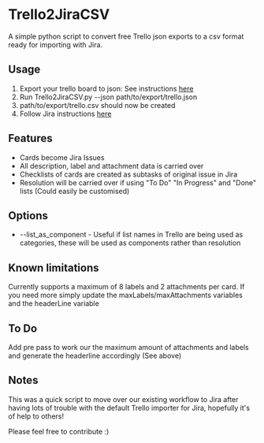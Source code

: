 # Trello2JiraCSV
A simple python script to convert free Trello json exports to a csv format ready for importing with Jira.

## Usage
1. Export your trello board to json: See instructions [here](http://help.trello.com/article/747-exporting-data-from-trello-1)
2. Run Trello2JiraCSV.py --json path/to/export/trello.json
3. path/to/export/trello.csv should now be created
4. Follow Jira instructions [here](https://confluence.atlassian.com/adminjiraserver071/importing-data-from-csv-802592885.html#ImportingdatafromCSV-howRunningtheCSVfileimportwizard) 

## Features
* Cards become Jira Issues
* All description, label and attachment data is carried over
* Checklists of cards are created as subtasks of original issue in Jira
* Resolution will be carried over if using "To Do" "In Progress" and "Done" lists (Could easily be customised)

## Options
* --list_as_component - Useful if list names in Trello are being used as categories, these will be used as components rather than resolution

## Known limitations
Currently supports a maximum of 8 labels and 2 attachments per card.
If you need more simply update the maxLabels/maxAttachments variables and the headerLine variable

## To Do
Add pre pass to work our the maximum amount of attachments and labels and generate the headerline accordingly (See above)

## Notes
This was a quick script to move over our existing workflow to Jira after having lots of trouble with the default Trello importer for Jira, hopefully it's of help to others!

Please feel free to contribute :)
